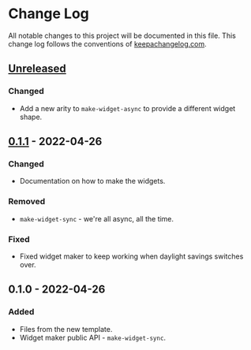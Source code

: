 # Change Log
All notable changes to this project will be documented in this file. This change log follows the conventions of [keepachangelog.com](http://keepachangelog.com/).

## [Unreleased]
### Changed
- Add a new arity to `make-widget-async` to provide a different widget shape.

## [0.1.1] - 2022-04-26
### Changed
- Documentation on how to make the widgets.

### Removed
- `make-widget-sync` - we're all async, all the time.

### Fixed
- Fixed widget maker to keep working when daylight savings switches over.

## 0.1.0 - 2022-04-26
### Added
- Files from the new template.
- Widget maker public API - `make-widget-sync`.

[Unreleased]: https://github.com/your-name/curso/compare/0.1.1...HEAD
[0.1.1]: https://github.com/your-name/curso/compare/0.1.0...0.1.1
